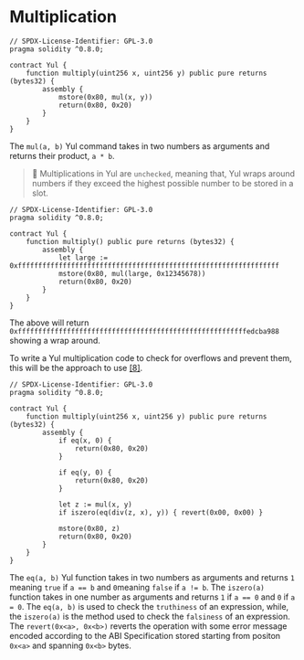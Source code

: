 # Multiplication


```solidity
// SPDX-License-Identifier: GPL-3.0
pragma solidity ^0.8.0;

contract Yul {
    function multiply(uint256 x, uint256 y) public pure returns (bytes32) {
        assembly {
            mstore(0x80, mul(x, y))
            return(0x80, 0x20)
        }
    }
}
```

The `mul(a, b)` Yul command takes in two numbers as arguments and returns their product, `a * b`.

> 🚨 Multiplications in Yul are `unchecked`, meaning that, Yul wraps around numbers if they exceed the highest possible number to be stored in a slot.

```solidity
// SPDX-License-Identifier: GPL-3.0
pragma solidity ^0.8.0;

contract Yul {
    function multiply() public pure returns (bytes32) {
        assembly {
            let large := 0xffffffffffffffffffffffffffffffffffffffffffffffffffffffffffffffff
            mstore(0x80, mul(large, 0x12345678))
            return(0x80, 0x20)
        }
    }
}

```

The above will return `0xffffffffffffffffffffffffffffffffffffffffffffffffffffffffedcba988` showing a wrap around.

To write a Yul multiplication code to check for overflows and prevent them, this will be the approach to use [[8]](https://github.com/ConsenSysMesh/openzeppelin-solidity/blob/master/contracts/math/SafeMath.sol).

```solidity
// SPDX-License-Identifier: GPL-3.0
pragma solidity ^0.8.0;

contract Yul {
    function multiply(uint256 x, uint256 y) public pure returns (bytes32) {
        assembly {
            if eq(x, 0) {
                return(0x80, 0x20)
            }

            if eq(y, 0) {
                return(0x80, 0x20)
            }

            let z := mul(x, y)
            if iszero(eq(div(z, x), y)) { revert(0x00, 0x00) }

            mstore(0x80, z)
            return(0x80, 0x20)
        }
    }
}
```

The `eq(a, b)` Yul function takes in two numbers as arguments and returns `1` meaning `true` if `a == b` and 
`0`meaning `false` if `a != b`. The `iszero(a)` function takes in one number as arguments and returns `1` if `a == 0` 
and `0` if `a = 0`. The `eq(a, b)` is used to check the `truthiness` of an expression, while, the `iszero(a)` is the 
method used to check the `falsiness` of an expression. The `revert(0x<a>, 0x<b>)` reverts the operation with some error 
message encoded according to the ABI Specification stored starting from positon `0x<a>` and spanning `0x<b>` bytes.